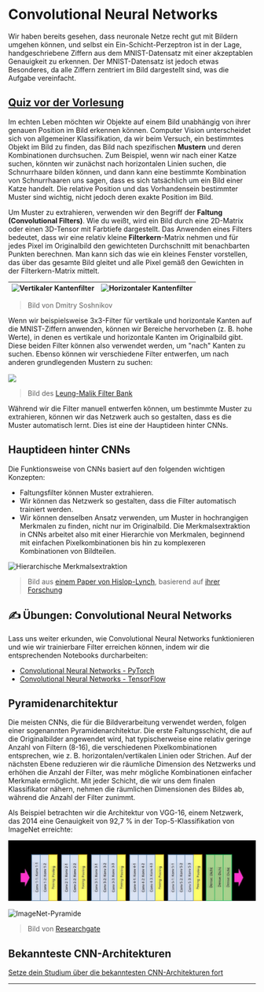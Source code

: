 <!--
CO_OP_TRANSLATOR_METADATA:
{
  "original_hash": "a560d5b845962cf33dc102266e409568",
  "translation_date": "2025-09-23T12:16:35+00:00",
  "source_file": "lessons/4-ComputerVision/07-ConvNets/README.md",
  "language_code": "de"
}
-->
# Convolutional Neural Networks

Wir haben bereits gesehen, dass neuronale Netze recht gut mit Bildern umgehen können, und selbst ein Ein-Schicht-Perzeptron ist in der Lage, handgeschriebene Ziffern aus dem MNIST-Datensatz mit einer akzeptablen Genauigkeit zu erkennen. Der MNIST-Datensatz ist jedoch etwas Besonderes, da alle Ziffern zentriert im Bild dargestellt sind, was die Aufgabe vereinfacht.

## [Quiz vor der Vorlesung](https://ff-quizzes.netlify.app/en/ai/quiz/13)

Im echten Leben möchten wir Objekte auf einem Bild unabhängig von ihrer genauen Position im Bild erkennen können. Computer Vision unterscheidet sich von allgemeiner Klassifikation, da wir beim Versuch, ein bestimmtes Objekt im Bild zu finden, das Bild nach spezifischen **Mustern** und deren Kombinationen durchsuchen. Zum Beispiel, wenn wir nach einer Katze suchen, könnten wir zunächst nach horizontalen Linien suchen, die Schnurrhaare bilden können, und dann kann eine bestimmte Kombination von Schnurrhaaren uns sagen, dass es sich tatsächlich um ein Bild einer Katze handelt. Die relative Position und das Vorhandensein bestimmter Muster sind wichtig, nicht jedoch deren exakte Position im Bild.

Um Muster zu extrahieren, verwenden wir den Begriff der **Faltung (Convolutional Filters)**. Wie du weißt, wird ein Bild durch eine 2D-Matrix oder einen 3D-Tensor mit Farbtiefe dargestellt. Das Anwenden eines Filters bedeutet, dass wir eine relativ kleine **Filterkern**-Matrix nehmen und für jedes Pixel im Originalbild den gewichteten Durchschnitt mit benachbarten Punkten berechnen. Man kann sich das wie ein kleines Fenster vorstellen, das über das gesamte Bild gleitet und alle Pixel gemäß den Gewichten in der Filterkern-Matrix mittelt.

![Vertikaler Kantenfilter](../../../../../translated_images/filter-vert.b7148390ca0bc356ddc7e55555d2481819c1e86ddde9dce4db5e71a69d6f887f.de.png) | ![Horizontaler Kantenfilter](../../../../../translated_images/filter-horiz.59b80ed4feb946efbe201a7fe3ca95abb3364e266e6fd90820cb893b4d3a6dda.de.png)
----|----

> Bild von Dmitry Soshnikov

Wenn wir beispielsweise 3x3-Filter für vertikale und horizontale Kanten auf die MNIST-Ziffern anwenden, können wir Bereiche hervorheben (z. B. hohe Werte), in denen es vertikale und horizontale Kanten im Originalbild gibt. Diese beiden Filter können also verwendet werden, um "nach" Kanten zu suchen. Ebenso können wir verschiedene Filter entwerfen, um nach anderen grundlegenden Mustern zu suchen:

<img src="images/lmfilters.jpg" width="500" align="center"/>

> Bild des [Leung-Malik Filter Bank](https://www.robots.ox.ac.uk/~vgg/research/texclass/filters.html)

Während wir die Filter manuell entwerfen können, um bestimmte Muster zu extrahieren, können wir das Netzwerk auch so gestalten, dass es die Muster automatisch lernt. Dies ist eine der Hauptideen hinter CNNs.

## Hauptideen hinter CNNs

Die Funktionsweise von CNNs basiert auf den folgenden wichtigen Konzepten:

* Faltungsfilter können Muster extrahieren.
* Wir können das Netzwerk so gestalten, dass die Filter automatisch trainiert werden.
* Wir können denselben Ansatz verwenden, um Muster in hochrangigen Merkmalen zu finden, nicht nur im Originalbild. Die Merkmalsextraktion in CNNs arbeitet also mit einer Hierarchie von Merkmalen, beginnend mit einfachen Pixelkombinationen bis hin zu komplexeren Kombinationen von Bildteilen.

![Hierarchische Merkmalsextraktion](../../../../../translated_images/FeatureExtractionCNN.d9b456cbdae7cb643fde3032b81b2940e3cf8be842e29afac3f482725ba7f95c.de.png)

> Bild aus [einem Paper von Hislop-Lynch](https://www.semanticscholar.org/paper/Computer-vision-based-pedestrian-trajectory-Hislop-Lynch/26e6f74853fc9bbb7487b06dc2cf095d36c9021d), basierend auf [ihrer Forschung](https://dl.acm.org/doi/abs/10.1145/1553374.1553453)

## ✍️ Übungen: Convolutional Neural Networks

Lass uns weiter erkunden, wie Convolutional Neural Networks funktionieren und wie wir trainierbare Filter erreichen können, indem wir die entsprechenden Notebooks durcharbeiten:

* [Convolutional Neural Networks - PyTorch](ConvNetsPyTorch.ipynb)
* [Convolutional Neural Networks - TensorFlow](ConvNetsTF.ipynb)

## Pyramidenarchitektur

Die meisten CNNs, die für die Bildverarbeitung verwendet werden, folgen einer sogenannten Pyramidenarchitektur. Die erste Faltungsschicht, die auf die Originalbilder angewendet wird, hat typischerweise eine relativ geringe Anzahl von Filtern (8-16), die verschiedenen Pixelkombinationen entsprechen, wie z. B. horizontalen/vertikalen Linien oder Strichen. Auf der nächsten Ebene reduzieren wir die räumliche Dimension des Netzwerks und erhöhen die Anzahl der Filter, was mehr mögliche Kombinationen einfacher Merkmale ermöglicht. Mit jeder Schicht, die wir uns dem finalen Klassifikator nähern, nehmen die räumlichen Dimensionen des Bildes ab, während die Anzahl der Filter zunimmt.

Als Beispiel betrachten wir die Architektur von VGG-16, einem Netzwerk, das 2014 eine Genauigkeit von 92,7 % in der Top-5-Klassifikation von ImageNet erreichte:

![ImageNet-Schichten](../../../../../translated_images/vgg-16-arch1.d901a5583b3a51baeaab3e768567d921e5d54befa46e1e642616c5458c934028.de.jpg)

![ImageNet-Pyramide](../../../../../translated_images/vgg-16-arch.64ff2137f50dd49fdaa786e3f3a975b3f22615efd13efb19c5d22f12e01451a1.de.jpg)

> Bild von [Researchgate](https://www.researchgate.net/figure/Vgg16-model-structure-To-get-the-VGG-NIN-model-we-replace-the-2-nd-4-th-6-th-7-th_fig2_335194493)

## Bekannteste CNN-Architekturen

[Setze dein Studium über die bekanntesten CNN-Architekturen fort](CNN_Architectures.md)

---

